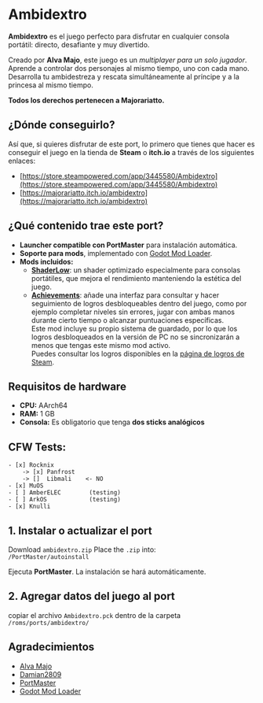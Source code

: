 # Ambidextro

**Ambidextro** es el juego perfecto para disfrutar en cualquier consola portátil: directo, desafiante y muy divertido.

Creado por **Alva Majo**, este juego es un *multiplayer para un solo jugador*. Aprende a controlar dos personajes al mismo tiempo, uno con cada mano. Desarrolla tu ambidestreza y rescata simultáneamente al príncipe y a la princesa al mismo tiempo.

**Todos los derechos pertenecen a Majorariatto.**

## ¿Dónde conseguirlo?

Así que, si quieres disfrutar de este port, lo primero que tienes que hacer es conseguir el juego en la tienda de **Steam** o **itch.io** a través de los siguientes enlaces:  
- [https://store.steampowered.com/app/3445580/Ambidextro](https://store.steampowered.com/app/3445580/Ambidextro)  
- [https://majorariatto.itch.io/ambidextro](https://majorariatto.itch.io/ambidextro)

## ¿Qué contenido trae este port?

- **Launcher compatible con PortMaster** para instalación automática.  
- **Soporte para mods**, implementado con [Godot Mod Loader](https://github.com/GodotModding/godot-mod-loader).  
- **Mods incluidos:**
  - [**ShaderLow**](mods): un shader optimizado especialmente para consolas portátiles, que mejora el rendimiento manteniendo la estética del juego.
  - [**Achievements**](mods): añade una interfaz para consultar y hacer seguimiento de logros desbloqueables dentro del juego, como por ejemplo completar niveles sin errores, jugar con ambas manos durante cierto tiempo o alcanzar puntuaciones específicas.  
    Este mod incluye su propio sistema de guardado, por lo que los logros desbloqueados en la versión de PC no se sincronizarán a menos que tengas este mismo mod activo.  
    Puedes consultar los logros disponibles en la [página de logros de Steam](https://steamcommunity.com/stats/3445580/achievements).

## Requisitos de hardware

- **CPU:** AArch64  
- **RAM:** 1 GB  
- **Consola:** Es obligatorio que tenga **dos sticks analógicos**

## CFW Tests:

~~~
- [x] Rocknix
    -> [x] Panfrost
    -> []  Libmali    <- NO
- [x] MuOS
- [ ] AmberELEC        (testing)
- [ ] ArkOS            (testing)
- [x] Knulli
~~~

## 1. Instalar o actualizar el port

Download `ambidextro.zip` Place the `.zip` into:  
`/PortMaster/autoinstall`

Ejecuta **PortMaster**. La instalación se hará automáticamente.

## 2. Agregar datos del juego al port

copiar el archivo `Ambidextro.pck` dentro de la carpeta `/roms/ports/ambidextro/`

## Agradecimientos

- [Alva Majo](https://www.majorariatto.com/)
- [Damian2809](https://github.com/Damian2809)
- [PortMaster](https://github.com/PortsMaster)
- [Godot Mod Loader](https://github.com/GodotModding/godot-mod-loader)
